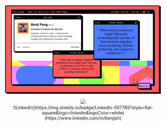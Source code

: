 ![My Card](https://raw.githubusercontent.com/benjipeng/assets/main/ac/site/card.svg)

<div align="center">

<img src="https://github.com/benjipeng/benjipeng/actions/workflows/main.yml/badge.svg">

</div>



<div align="center">
  ![LinkedIn](https://img.shields.io/badge/LinkedIn-0077B5?style=flat-square&logo=linkedin&logoColor=white)(https://www.linkedin.com/in/benjiph)

</div>
